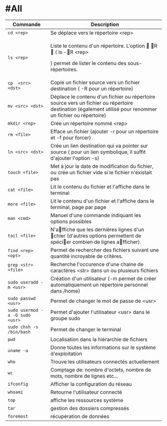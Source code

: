 # #All

| Commande                                                                                                                             | Description                                                                                                                                               |
| ------------------------------------------------------------------------------------------------------------------------------------ | --------------------------------------------------------------------------------------------------------------------------------------------------------- |
| `cd <rep>`                                                                                                                           | Se déplace vers le répertoire \<rep>                                                                                                                      |
| `ls <rep>`                                                                                                                           | <p>Liste le contenu d'un répertoire. L'option  R  ( ls -R &#x3C;rep></p><p>) permet de lister le contenu des sous-répertoires.</p>                    |
| `cp  <src> <dst>`                                                                                                                    | Copie un fichier source vers un fichier destination ( -R pour un répertoire)                                                                              |
| `mv <src> <dst>`                                                                                                                     | Déplace le contenu d'un fichier ou répertoire source vers un fichier ou répertoire destination (également utilisé pour renommer un fichier ou répertoire) |
| `mkdir <rep>`                                                                                                                        | Crée un répertoire nommé \<rep>                                                                                                                           |
| `rm <file>`                                                                                                                          | Efface un fichier (ajouter -r pour un répertoire et -f pour forcer)                                                                                       |
| `ln <src> <dst>`                                                                                                                     | Crée un lien destination qui va pointer sur source ( pour un lien symbolique, il suffit d'ajouter l'option -s)                                            |
| `touch <file>`                                                                                                                       | Met à jour la date de modification du fichier, ou crée un fichier vide si le fichier n'existait pas                                                       |
| `cat <file>`                                                                                                                         | Lit le contenu du fichier et l'affiche dans le terminal                                                                                                   |
| `more <file>`                                                                                                                        | Lit le contenu d'un fichier et l'affiche dans le terminal, page par page                                                                                  |
| `man <cmd>`                                                                                                                          | Manuel d'une commande indiquant les options possibles                                                                                                     |
| `tail <file>`                                                                                                                        | N'affiche que les dernières lignes d'un chier (d'autres options permettent de spécier combien de lignes afficher).                                    |
| `find <rep> <opt>`                                                                                                                   | Permet de rechercher des fichiers suivant une quantité incroyable de critères.                                                                            |
| `grep <str> <file>`                                                                                                                  | Recherche l'occurence d'une chaine de caractères \<str> dans un ou plusieurs fichiers                                                                     |
| `sudo useradd -m <usr>`                                                                                                              | Création d'un utilisateur (-m permet de créer automatiquement un répertoire personnel dans /home)                                                         |
| `sudo passwd <usr>`                                                                                                                  | Permet de changer le mot de passe de \<usr>                                                                                                               |
| `sudo usermod -a -G sudo <usr>`                                                                                                      | Permet d'ajouter l'utilisateur \<usr> dans le groupe sudo                                                                                                 |
| `sudo chsh -s /bin/bash`                                                                                                             | Permet de changer le terminal                                                                                                                             |
| `pwd`                                                                                                                                | Localisation dans la hiérarchie de fichiers                                                                                                               |
| `uname -a`                                                                                                                           | Donne toutes les informations sur le système d'exploitation                                                                                               |
| `who`                                                                                                                                | Trouve les utilisateurs connectés actuellement                                                                                                            |
| `wc`                                                                                                                                 | Comptage de: nombre d'octets, nombre de mots, nombre de lignes etc...                                                                                     |
| `ifconfig`                                                                                                                           | Afficher la configuration du réseau                                                                                                                       |
| `whoami`                                                                                                                             | Retourne l'utilisateur connecté                                                                                                                           |
| `top`                                                                                                                                | affiche les ressources système                                                                                                                            |
| `tar`                                                                                                                                | gestion des dossiers compressés                                                                                                                           |
| `foremost`                                                                                                                           | récupération de données                                                                                                                                   |
